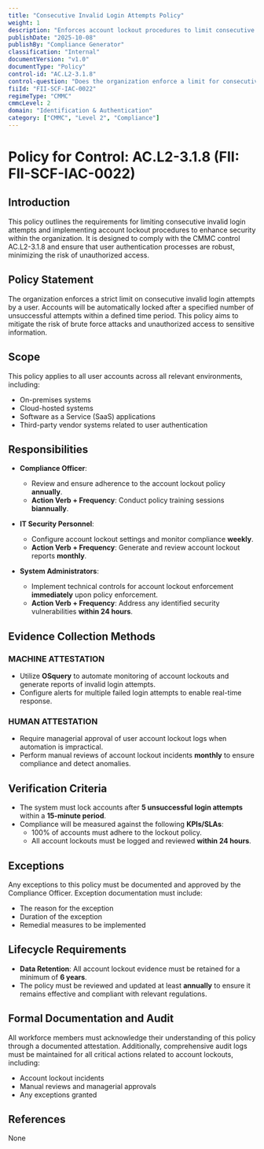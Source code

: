 ```yaml
---
title: "Consecutive Invalid Login Attempts Policy"
weight: 1
description: "Enforces account lockout procedures to limit consecutive invalid login attempts, enhancing security and preventing unauthorized access to sensitive information."
publishDate: "2025-10-08"
publishBy: "Compliance Generator"
classification: "Internal"
documentVersion: "v1.0"
documentType: "Policy"
control-id: "AC.L2-3.1.8"
control-question: "Does the organization enforce a limit for consecutive invalid login attempts by a user during an organization-defined time period and automatically locks the account when the maximum number of unsuccessful attempts is exceeded?"
fiiId: "FII-SCF-IAC-0022"
regimeType: "CMMC"
cmmcLevel: 2
domain: "Identification & Authentication"
category: ["CMMC", "Level 2", "Compliance"]
---
```


# Policy for Control: AC.L2-3.1.8 (FII: FII-SCF-IAC-0022)

## Introduction
This policy outlines the requirements for limiting consecutive invalid login attempts and implementing account lockout procedures to enhance security within the organization. It is designed to comply with the CMMC control AC.L2-3.1.8 and ensure that user authentication processes are robust, minimizing the risk of unauthorized access.

## Policy Statement
The organization enforces a strict limit on consecutive invalid login attempts by a user. Accounts will be automatically locked after a specified number of unsuccessful attempts within a defined time period. This policy aims to mitigate the risk of brute force attacks and unauthorized access to sensitive information.

## Scope
This policy applies to all user accounts across all relevant environments, including:
- On-premises systems
- Cloud-hosted systems
- Software as a Service (SaaS) applications
- Third-party vendor systems related to user authentication

## Responsibilities
- **Compliance Officer**: 
  - Review and ensure adherence to the account lockout policy **annually**.
  - **Action Verb + Frequency**: Conduct policy training sessions **biannually**.
  
- **IT Security Personnel**: 
  - Configure account lockout settings and monitor compliance **weekly**.
  - **Action Verb + Frequency**: Generate and review account lockout reports **monthly**.

- **System Administrators**: 
  - Implement technical controls for account lockout enforcement **immediately** upon policy enforcement.
  - **Action Verb + Frequency**: Address any identified security vulnerabilities **within 24 hours**.

## Evidence Collection Methods
### MACHINE ATTESTATION
- Utilize **OSquery** to automate monitoring of account lockouts and generate reports of invalid login attempts.
- Configure alerts for multiple failed login attempts to enable real-time response.

### HUMAN ATTESTATION
- Require managerial approval of user account lockout logs when automation is impractical.
- Perform manual reviews of account lockout incidents **monthly** to ensure compliance and detect anomalies.

## Verification Criteria
- The system must lock accounts after **5 unsuccessful login attempts** within a **15-minute period**.
- Compliance will be measured against the following **KPIs/SLAs**:
  - 100% of accounts must adhere to the lockout policy.
  - All account lockouts must be logged and reviewed **within 24 hours**.

## Exceptions
Any exceptions to this policy must be documented and approved by the Compliance Officer. Exception documentation must include:
- The reason for the exception
- Duration of the exception
- Remedial measures to be implemented

## Lifecycle Requirements
- **Data Retention**: All account lockout evidence must be retained for a minimum of **6 years**.
- The policy must be reviewed and updated at least **annually** to ensure it remains effective and compliant with relevant regulations.

## Formal Documentation and Audit
All workforce members must acknowledge their understanding of this policy through a documented attestation. Additionally, comprehensive audit logs must be maintained for all critical actions related to account lockouts, including:
- Account lockout incidents
- Manual reviews and managerial approvals
- Any exceptions granted

## References
None